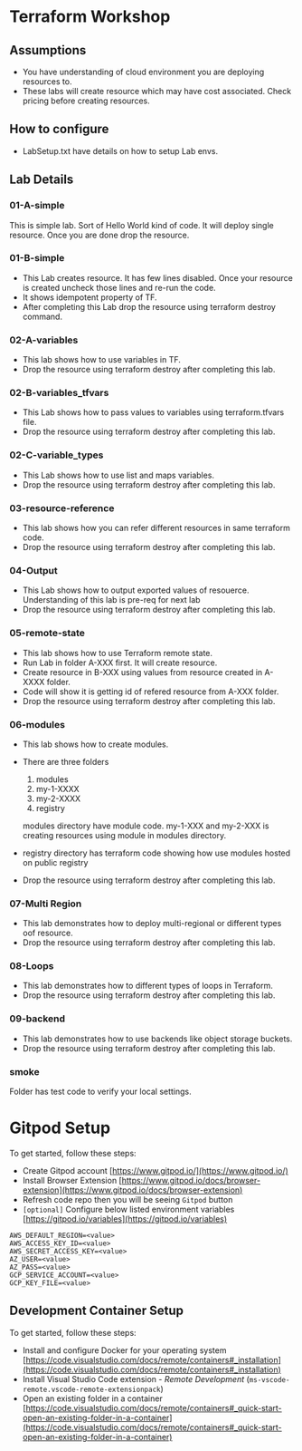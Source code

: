 # Terraform Workshop

## Assumptions 
- You have understanding of cloud environment you are deploying resources to.
- These labs will create resource which may have cost associated. Check pricing before creating resources. 

## How to configure 
- LabSetup.txt have details on how to setup Lab envs. 

## Lab Details

### 01-A-simple

This is simple lab. Sort of Hello World kind of code. It will deploy single resource.
Once you are done drop the resource.

### 01-B-simple

- This Lab creates resource. It has few lines disabled. Once your resource is created uncheck those lines and re-run the code.
- It shows idempotent property of TF. 
- After completing this Lab drop the resource using terraform destroy command.

### 02-A-variables

- This lab shows how to use variables in TF. 
- Drop the resource using terraform destroy after completing this lab.

### 02-B-variables_tfvars

- This Lab shows how to pass values to variables using terraform.tfvars file.
- Drop the resource using terraform destroy after completing this lab.

### 02-C-variable_types

- This Lab shows how to use list and maps variables.
- Drop the resource using terraform destroy after completing this lab.

### 03-resource-reference

- This lab shows how you can refer different resources in same terraform code. 
- Drop the resource using terraform destroy after completing this lab.

### 04-Output

- This Lab shows how to output exported values of resouerce. Understanding of this lab is pre-req for next lab
- Drop the resource using terraform destroy after completing this lab.

### 05-remote-state

- This lab shows how to use Terraform remote state. 
- Run Lab in folder A-XXX first. It will create resource. 
- Create resource in B-XXX using values from resource created in A-XXXX folder. 
- Code will show it is getting id of refered resource from A-XXX folder.
- Drop the resource using terraform destroy after completing this lab.

### 06-modules

- This lab shows how to create modules. 
- There are three folders 
    1) modules
    2) my-1-XXXX
    3) my-2-XXXX
    4) registry
    
    modules directory have module code. my-1-XXX and my-2-XXX is creating resources using module in modules directory.

- registry directory has terraform code showing how use modules hosted on public registry
- Drop the resource using terraform destroy after completing this lab.

### 07-Multi Region
- This lab demonstrates how to deploy multi-regional or different types oof resource.
- Drop the resource using terraform destroy after completing this lab.

### 08-Loops
- This lab demonstrates how to different types of loops in Terraform.
- Drop the resource using terraform destroy after completing this lab.

### 09-backend
- This lab demonstrates how to use backends like object storage buckets.
- Drop the resource using terraform destroy after completing this lab.

### smoke 
Folder has test code to verify your local settings.  



# Gitpod Setup
To get started, follow these steps:
- Create Gitpod account [https://www.gitpod.io/](https://www.gitpod.io/)
- Install Browser Extension [https://www.gitpod.io/docs/browser-extension](https://www.gitpod.io/docs/browser-extension)
- Refresh code repo then you will be seeing `Gitpod` button
- `[optional]` Configure below listed environment variables [https://gitpod.io/variables](https://gitpod.io/variables)
```
AWS_DEFAULT_REGION=<value>
AWS_ACCESS_KEY_ID=<value>
AWS_SECRET_ACCESS_KEY=<value>
AZ_USER=<value>
AZ_PASS=<value>
GCP_SERVICE_ACCOUNT=<value>
GCP_KEY_FILE=<value>
```

## Development Container Setup
To get started, follow these steps:
- Install and configure Docker for your operating system [https://code.visualstudio.com/docs/remote/containers#_installation](https://code.visualstudio.com/docs/remote/containers#_installation)
- Install Visual Studio Code extension - *Remote Development* (`ms-vscode-remote.vscode-remote-extensionpack`)
- Open an existing folder in a container [https://code.visualstudio.com/docs/remote/containers#_quick-start-open-an-existing-folder-in-a-container](https://code.visualstudio.com/docs/remote/containers#_quick-start-open-an-existing-folder-in-a-container)